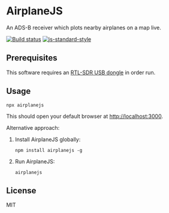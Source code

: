 # AirplaneJS

An ADS-B receiver which plots nearby airplanes on a map live.

[![Build status](https://travis-ci.org/watson/airplanejs.svg?branch=master)](https://travis-ci.org/watson/airplanejs)
[![js-standard-style](https://img.shields.io/badge/code%20style-standard-brightgreen.svg?style=flat)](https://github.com/feross/standard)

## Prerequisites

This software requires an [RTL-SDR USB
dongle](https://www.rtl-sdr.com/buy-rtl-sdr-dvb-t-dongles/) in order
run.

## Usage

```
npx airplanejs
```

This should open your default browser at
[http://localhost:3000](http://localhost:3000).

Alternative approach:

1. Install AirplaneJS globally:
   ```
   npm install airplanejs -g
   ```
1. Run AirplaneJS:
   ```
   airplanejs
   ```

## License

MIT
